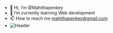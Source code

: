 - 👋 Hi, I’m @Mahithapenkey
- 🌱 I’m currently learning Web development
- 📫 How to reach me mahithapenkey@gmail.com
- ![Header](./[github-header-image.png])


<!---
Mahithapenkey/Mahithapenkey is a ✨ special ✨ repository because its `README.md` (this file) appears on your GitHub profile.
You can click the Preview link to take a look at your changes.
--->
